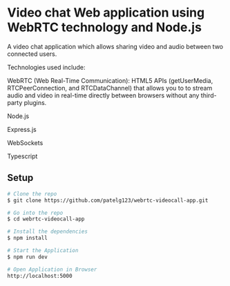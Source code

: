 # Video chat Web application using WebRTC technology and Node.js

A video chat application which allows sharing video and audio between two connected users.

Technologies used include:

WebRTC (Web Real-Time Communication): HTML5 APIs (getUserMedia, RTCPeerConnection, and RTCDataChannel) that allows you to to stream audio and video in real-time directly between browsers without any third-party plugins.

Node.js

Express.js

WebSockets

Typescript

## Setup

```sh
# Clone the repo
$ git clone https://github.com/patelg123/webrtc-videocall-app.git

# Go into the repo
$ cd webrtc-videocall-app

# Install the dependencies
$ npm install

# Start the Application
$ npm run dev

# Open Application in Browser
http://localhost:5000
